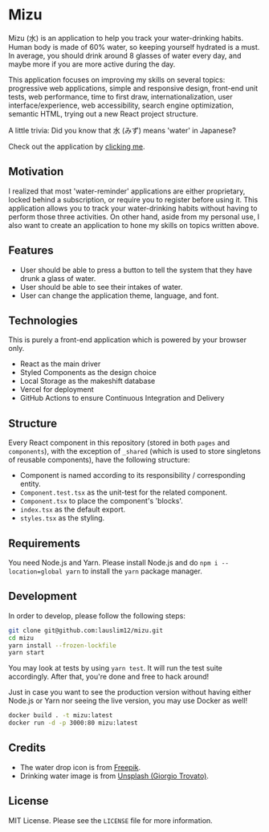 # Mizu

Mizu (水) is an application to help you track your water-drinking habits. Human body is made of 60% water, so keeping yourself hydrated is a must. In average, you should drink around 8 glasses of water every day, and maybe more if you are more active during the day.

This application focuses on improving my skills on several topics: progressive web applications, simple and responsive design, front-end unit tests, web performance, time to first draw, internationalization, user interface/experience, web accessibility, search engine optimization, semantic HTML, trying out a new React project structure.

A little trivia: Did you know that 水 (みず) means 'water' in Japanese?

Check out the application by [clicking me](https://mizu.vercel.app).

## Motivation

I realized that most 'water-reminder' applications are either proprietary, locked behind a subscription, or require you to register before using it. This application allows you to track your water-drinking habits without having to perform those three activities. On other hand, aside from my personal use, I also want to create an application to hone my skills on topics written above.

## Features

- User should be able to press a button to tell the system that they have drunk a glass of water.
- User should be able to see their intakes of water.
- User can change the application theme, language, and font.

## Technologies

This is purely a front-end application which is powered by your browser only.

- React as the main driver
- Styled Components as the design choice
- Local Storage as the makeshift database
- Vercel for deployment
- GitHub Actions to ensure Continuous Integration and Delivery

## Structure

Every React component in this repository (stored in both `pages` and `components`), with the exception of `_shared` (which is used to store singletons of reusable components), have the following structure:

- Component is named according to its responsibility / corresponding entity.
- `Component.test.tsx` as the unit-test for the related component.
- `Component.tsx` to place the component's 'blocks'.
- `index.tsx` as the default export.
- `styles.tsx` as the styling.

## Requirements

You need Node.js and Yarn. Please install Node.js and do `npm i --location=global yarn` to install the `yarn` package manager.

## Development

In order to develop, please follow the following steps:

```bash
git clone git@github.com:lauslim12/mizu.git
cd mizu
yarn install --frozen-lockfile
yarn start
```

You may look at tests by using `yarn test`. It will run the test suite accordingly. After that, you're done and free to hack around!

Just in case you want to see the production version without having either Node.js or Yarn nor seeing the live version, you may use Docker as well!

```bash
docker build . -t mizu:latest
docker run -d -p 3000:80 mizu:latest
```

## Credits

- The water drop icon is from [Freepik](https://www.flaticon.com/free-icons/water-drop).
- Drinking water image is from [Unsplash (Giorgio Trovato)](https://unsplash.com/photos/Q7YJG5jJU8A).

## License

MIT License. Please see the `LICENSE` file for more information.
